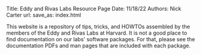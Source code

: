Title: Eddy and Rivas Labs Resource Page
Date: 11/18/22
Authors: Nick Carter
url:
save_as: index.html

This website is a repository of tips, tricks, and HOWTOs assembled by the members of the Eddy and Rivas Labs at Harvard.  It is not a good place to find documentation on our labs' software packages.  For that, please see the documentation PDFs and man pages that are included with each package.

